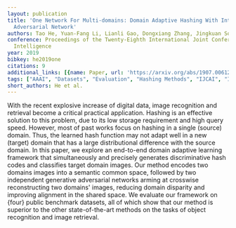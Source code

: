 ```yaml
---
layout: publication
title: 'One Network For Multi-domains: Domain Adaptive Hashing With Intersectant Generative
  Adversarial Network'
authors: Tao He, Yuan-Fang Li, Lianli Gao, Dongxiang Zhang, Jingkuan Song
conference: Proceedings of the Twenty-Eighth International Joint Conference on Artificial
  Intelligence
year: 2019
bibkey: he2019one
citations: 9
additional_links: [{name: Paper, url: 'https://arxiv.org/abs/1907.00612'}]
tags: ["AAAI", "Datasets", "Evaluation", "Hashing Methods", "IJCAI", "Image Retrieval", "Robustness", "Tools & Libraries"]
short_authors: He et al.
---
```

With the recent explosive increase of digital data, image recognition and
retrieval become a critical practical application. Hashing is an effective
solution to this problem, due to its low storage requirement and high query
speed. However, most of past works focus on hashing in a single (source)
domain. Thus, the learned hash function may not adapt well in a new (target)
domain that has a large distributional difference with the source domain. In
this paper, we explore an end-to-end domain adaptive learning framework that
simultaneously and precisely generates discriminative hash codes and classifies
target domain images. Our method encodes two domains images into a semantic
common space, followed by two independent generative adversarial networks
arming at crosswise reconstructing two domains' images, reducing domain
disparity and improving alignment in the shared space. We evaluate our
framework on \{four\} public benchmark datasets, all of which show that our
method is superior to the other state-of-the-art methods on the tasks of object
recognition and image retrieval.